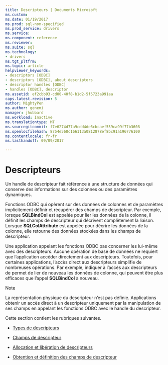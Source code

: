 ```yaml
---
title: Descripteurs | Documents Microsoft
ms.custom: 
ms.date: 01/19/2017
ms.prod: sql-non-specified
ms.prod_service: drivers
ms.service: 
ms.component: reference
ms.reviewer: 
ms.suite: sql
ms.technology:
- drivers
ms.tgt_pltfrm: 
ms.topic: article
helpviewer_keywords:
- descriptors [ODBC]
- descriptors [ODBC], about descriptors
- descriptor handles [ODBC]
- handles [ODBC], descriptor
ms.assetid: ef2cbb93-cd00-40f8-b1d2-5f5723a991aa
caps.latest.revision: 5
author: MightyPen
ms.author: genemi
manager: jhubbard
ms.workload: Inactive
ms.translationtype: MT
ms.sourcegitcommit: f7e6274d77a9cdd4de6cbcaef559ca99f77b3608
ms.openlocfilehash: 8754e568c166113a0812878ef8bc91a196776100
ms.contentlocale: fr-fr
ms.lasthandoff: 09/09/2017

---
```

# <a name="descriptors"></a>Descripteurs
Un handle de descripteur fait référence à une structure de données qui conserve des informations sur des colonnes ou des paramètres dynamiques.  
  
 Fonctions ODBC qui opèrent sur des données de colonnes et de paramètres implicitement définir et récupérer des champs de descripteur. Par exemple, lorsque **SQLBindCol** est appelée pour lier les données de la colonne, il définit les champs de descripteur qui décrivent complètement la liaison. Lorsque **SQLColAttribute** est appelée pour décrire les données de la colonne, elle retourne des données stockées dans les champs de descripteur.  
  
 Une application appelant les fonctions ODBC pas concerner les lui-même avec des descripteurs. Aucune opération de base de données ne requiert que l’application accéder directement aux descripteurs. Toutefois, pour certaines applications, l’accès direct aux descripteurs simplifie de nombreuses opérations. Par exemple, indiquer à l’accès aux descripteurs de permet de lier de nouveau les données de colonne, qui peuvent être plus efficaces que l’appel **SQLBindCol** à nouveau.  
  
> [!NOTE]  
>  La représentation physique du descripteur n’est pas définie. Applications obtenir un accès direct à un descripteur uniquement par la manipulation de ses champs en appelant les fonctions ODBC avec le handle du descripteur.  
  
 Cette section contient les rubriques suivantes.  
  
-   [Types de descripteurs](../../../odbc/reference/develop-app/types-of-descriptors.md)  
  
-   [Champs de descripteur](../../../odbc/reference/develop-app/descriptor-fields.md)  
  
-   [Allocation et libération de descripteurs](../../../odbc/reference/develop-app/allocating-and-freeing-descriptors.md)  
  
-   [Obtention et définition des champs de descripteur](../../../odbc/reference/develop-app/getting-and-setting-descriptor-fields.md)


